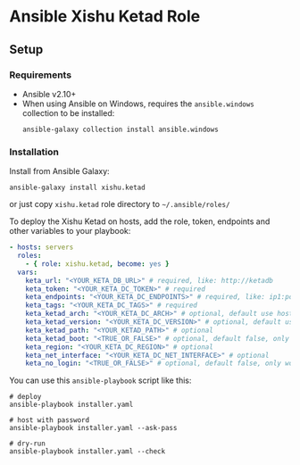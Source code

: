 # Ansible Xishu Ketad Role

## Setup

### Requirements

- Ansible v2.10+
- When using Ansible on Windows, requires the `ansible.windows` collection to be installed:
  ```shell
  ansible-galaxy collection install ansible.windows
  ```

### Installation

Install from Ansible Galaxy:

```shell
ansible-galaxy install xishu.ketad
```

or just copy `xishu.ketad` role directory to `~/.ansible/roles/`

To deploy the Xishu Ketad on hosts, add the role, token, endpoints and other variables to your playbook:

```yaml
- hosts: servers
  roles:
    - { role: xishu.ketad, become: yes }
  vars:
    keta_url: "<YOUR_KETA_DB_URL>" # required, like: http://ketadb
    keta_token: "<YOUR_KETA_DC_TOKEN>" # required
    keta_endpoints: "<YOUR_KETA_DC_ENDPOINTS>" # required, like: ip1:port ip2:port
    keta_tags: "<YOUR_KETA_DC_TAGS>" # required
    keta_ketad_arch: "<YOUR_KETA_DC_ARCH>" # optional, default use host architecture
    keta_ketad_version: "<YOUR_KETA_DC_VERSION>" # optional, default use the lastest ketad
    keta_ketad_path: "<YOUR_KETAD_PATH>" # optional
    keta_ketad_boot: "<TRUE_OR_FALSE>" # optional, default false, only work with root user
    keta_region: "<YOUR_KETA_DC_REGION>" # optional
    keta_net_interface: "<YOUR_KETA_DC_NET_INTERFACE>" # optional
    keta_no_login: "<TRUE_OR_FALSE>" # optional, default false, only work with windows
```

You can use this `ansible-playbook` script like this:

```shell
# deploy
ansible-playbook installer.yaml

# host with password
ansible-playbook installer.yaml --ask-pass

# dry-run
ansible-playbook installer.yaml --check
```
